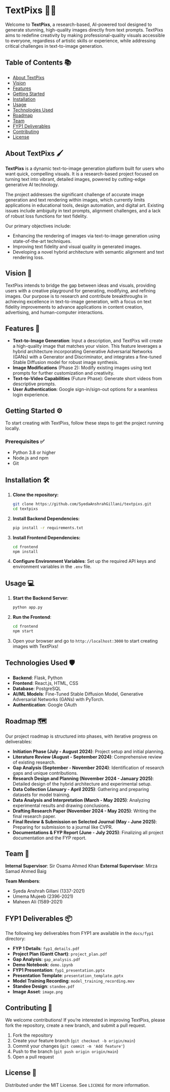 # TextPixs 🎨✨

Welcome to **TextPixs**, a research-based, AI-powered tool designed to generate stunning, high-quality images directly from text prompts. TextPixs aims to redefine creativity by making professional-quality visuals accessible to everyone, regardless of artistic skills or experience, while addressing critical challenges in text-to-image generation.

## Table of Contents 📚

- [About TextPixs](#about-textpixs)
- [Vision](#vision)
- [Features](#features)
- [Getting Started](#getting-started)
- [Installation](#installation)
- [Usage](#usage)
- [Technologies Used](#technologies-used)
- [Roadmap](#roadmap)
- [Team](#team)
- [FYP1 Deliverables](#fyp1-deliverables)
- [Contributing](#contributing)
- [License](#license)

## About TextPixs 🖌️

**TextPixs** is a dynamic text-to-image generation platform built for users who want quick, compelling visuals. It is a research-based project focused on turning text into vibrant, detailed images, powered by cutting-edge generative AI technology.

The project addresses the significant challenge of accurate image generation and text rendering within images, which currently limits applications in educational tools, design automation, and digital art. Existing issues include ambiguity in text prompts, alignment challenges, and a lack of robust loss functions for text fidelity.

Our primary objectives include:
- Enhancing the rendering of images via text-to-image generation using state-of-the-art techniques.
- Improving text fidelity and visual quality in generated images.
- Developing a novel hybrid architecture with semantic alignment and text rendering loss.

## Vision 🌟

TextPixs intends to bridge the gap between ideas and visuals, providing users with a creative playground for generating, modifying, and refining images. Our purpose is to research and contribute breakthroughs in achieving excellence in text-to-image generation, with a focus on text fidelity improvements to advance applications in content creation, advertising, and human-computer interactions.

## Features 🚀

- **Text-to-Image Generation**: Input a description, and TextPixs will create a high-quality image that matches your vision. This feature leverages a hybrid architecture incorporating Generative Adversarial Networks (GANs) with a Generator and Discriminator, and integrates a fine-tuned Stable Diffusion model for robust image synthesis.
- **Image Modifications** (Phase 2): Modify existing images using text prompts for further customization and creativity.
- **Text-to-Video Capabilities** (Future Phase): Generate short videos from descriptive prompts.
- **User Authentication**: Google sign-in/sign-out options for a seamless login experience.

## Getting Started ⚙️

To start creating with TextPixs, follow these steps to get the project running locally.

### Prerequisites ✅

- Python 3.8 or higher
- Node.js and npm
- Git

## Installation 🛠️

1. **Clone the repository:**

   ```bash
   git clone https://github.com/SyedaAnshrahGillani/textpixs.git
   cd textpixs
   ```

2. **Install Backend Dependencies:**

   ```bash
   pip install -r requirements.txt
   ```

3. **Install Frontend Dependencies:**

   ```bash
   cd frontend
   npm install
   ```

4. **Configure Environment Variables**:
   Set up the required API keys and environment variables in the `.env` file.

## Usage 💻

1. **Start the Backend Server**:

   ```bash
   python app.py
   ```

2. **Run the Frontend**:

   ```bash
   cd frontend
   npm start
   ```

3. Open your browser and go to `http://localhost:3000` to start creating images with TextPixs!

## Technologies Used 🛡️

- **Backend**: Flask, Python
- **Frontend**: React.js, HTML, CSS
- **Database**: PostgreSQL
- **AI/ML Models**: Fine-Tuned Stable Diffusion Model, Generative Adversarial Networks (GANs) with PyTorch.
- **Authentication**: Google OAuth

## Roadmap 🗺️

Our project roadmap is structured into phases, with iterative progress on deliverables:

- **Initiation Phase (July - August 2024)**: Project setup and initial planning.
- **Literature Review (August - September 2024)**: Comprehensive review of existing research.
- **Gap Analysis (September - November 2024)**: Identification of research gaps and unique contributions.
- **Research Design and Planning (November 2024 - January 2025)**: Detailed design of the hybrid architecture and experimental setup.
- **Data Collection (January - April 2025)**: Gathering and preparing datasets for model training.
- **Data Analysis and Interpretation (March - May 2025)**: Analyzing experimental results and drawing conclusions.
- **Drafting Research Paper (November 2024 - May 2025)**: Writing the final research paper.
- **Final Review & Submission on Selected Journal (May - June 2025)**: Preparing for submission to a journal like CVPR.
- **Documentations & FYP Report (June - July 2025)**: Finalizing all project documentation and the FYP report.

## Team 👥

**Internal Supervisor**: Sir Osama Ahmed Khan
**External Supervisor**: Mirza Samad Ahmed Baig

**Team Members**:
- Syeda Anshrah Gillani (1337-2021)
- Umema Mujeeb (2396-2021)
- Maheen Ali (1589-2021)

## FYP1 Deliverables 📦

The following key deliverables from FYP1 are available in the `docs/fyp1` directory:

- **FYP 1 Details**: `fyp1_details.pdf`
- **Project Plan (Gantt Chart)**: `project_plan.pdf`
- **Gap Analysis**: `gap_analysis.pdf`
- **Demo Notebook**: `demo.ipynb`
- **FYP1 Presentation**: `fyp1_presentation.pptx`
- **Presentation Template**: `presentation_template.pptx`
- **Model Training Recording**: `model_training_recording.mov`
- **Standee Design**: `standee.pdf`
- **Image Asset**: `image.png`

## Contributing 🤝

We welcome contributions! If you’re interested in improving TextPixs, please fork the repository, create a new branch, and submit a pull request.

1. Fork the repository
2. Create your feature branch (`git checkout -b origin/main`)
3. Commit your changes (`git commit -m 'Add feature'`)
4. Push to the branch (`git push origin origin/main`)
5. Open a pull request

## License 📜

Distributed under the MIT License. See `LICENSE` for more information.